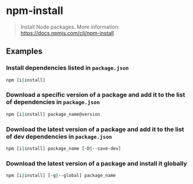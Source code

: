 # npm-install

> Install Node packages. More information: <https://docs.npmjs.com/cli/npm-install>.

## Examples

### Install dependencies listed in `package.json`

```bash
npm [i|install]
```

### Download a specific version of a package and add it to the list of dependencies in `package.json`

```bash
npm [i|install] package_name@version
```

### Download the latest version of a package and add it to the list of dev dependencies in `package.json`

```bash
npm [i|install] package_name [-D|--save-dev]
```

### Download the latest version of a package and install it globally

```bash
npm [i|install] [-g|--global] package_name
```
